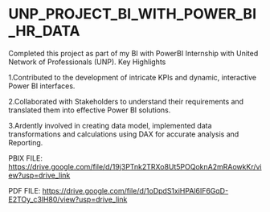 # UNP_PROJECT_BI_WITH_POWER_BI_HR_DATA
Completed this project as part of my BI with PowerBI Internship with United Network of Professionals (UNP).
Key Highlights

  1.Contributed to the development of intricate KPIs and dynamic, interactive Power BI interfaces.

  2.Collaborated with Stakeholders to understand their requirements and translated them into effective Power BI solutions.

  3.Ardently involved in creating data model, implemented data transformations and calculations using DAX for accurate analysis and Reporting.

PBIX FILE: https://drive.google.com/file/d/19j3PTnk2TRXo8Ut5POQoknA2mRAowkKr/view?usp=drive_link

PDF FILE: https://drive.google.com/file/d/1oDpdS1xiHPAl6IF6GqD-E2TOy_c3lH80/view?usp=drive_link
